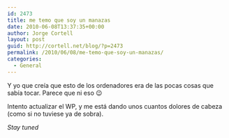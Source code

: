 ```yaml
---
id: 2473
title: me temo que soy un manazas
date: 2010-06-08T13:37:35+00:00
author: Jorge Cortell
layout: post
guid: http://cortell.net/blog/?p=2473
permalink: /2010/06/08/me-temo-que-soy-un-manazas/
categories:
  - General
---
```

Y yo que creía que esto de los ordenadores era de las pocas cosas que sabía tocar. Parece que ni eso 😉

Intento actualizar el WP, y me está dando unos cuantos dolores de cabeza (como si no tuviese ya de sobra).

_Stay tuned_